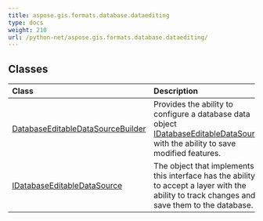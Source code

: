 ```yaml
---
title: aspose.gis.formats.database.dataediting
type: docs
weight: 210
url: /python-net/aspose.gis.formats.database.dataediting/
---
```





## **Classes**
| **Class** | **Description** |
| :- | :- |
| [DatabaseEditableDataSourceBuilder](/psd/python-net/aspose.gis.formats.database.dataediting/databaseeditabledatasourcebuilder/) | Provides the ability to configure a database data object [IDatabaseEditableDataSource](/psd/python-net/aspose.gis.formats.database.dataediting/idatabaseeditabledatasource/) with the ability to save modified features. |
| [IDatabaseEditableDataSource](/psd/python-net/aspose.gis.formats.database.dataediting/idatabaseeditabledatasource/) | The object that implements this interface has the ability to accept a layer with the ability to track changes and save them to the database. |
